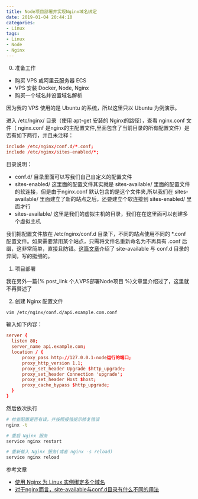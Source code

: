 ```yaml
---
title: Node项目部署并实现Nginx域名绑定
date: 2019-01-04 20:44:10
categories: 
- Linux
tags:
- Linux
- Node
- Nginx
---
```


0. 准备工作

- 购买 VPS 或阿里云服务器 ECS
- VPS 安装 Docker, Node, Nginx
- 购买一个域名并设置域名解析

因为我的 VPS 使用的是 Ubuntu 的系统，所以这里只以 Ubuntu 为例演示。
<!-- more -->

进入 /etc/nginx/ 目录（使用 apt-get 安装的 Nginx的路径），查看 nginx.conf 文件（ nginx.conf 是nginx的主配置文件,里面包含了当前目录的所有配置文件）是否有如下两行，并且未注释：

```conf
include /etc/nginx/conf.d/*.conf;
include /etc/nginx/sites-enabled/*;
```

目录说明：

- conf.d/ 目录里面可以写我们自己自定义的配置文件
- sites-enabled/ 这里面的配置文件其实就是 sites-available/ 里面的配置文件的软连接，但是由于nginx.conf 默认包含的是这个文件夹,所以我们在 sites-available/ 里面建立了新的站点之后，还要建立个软连接到 sites-enabled/ 里面才行
- sites-available/ 这里是我们的虚拟主机的目录，我们在在这里面可以创建多个虚拟主机

我们把配置文件放在 /etc/nginx/conf.d 目录下，不同的站点使用不同的 *.conf 配置文件。如果需要禁用某个站点，只需将文件名重新命名为不再具有 .conf 后缀，这非常简单，直接且防错。[这篇文章](http://yo.zgserver.com/nginxsite-availableconf-d.html)介绍了 site-available 与 conf.d 目录的异同，写的挺细的。

1. 项目部署

我在另外一篇{% post_link 个人VPS部署Node项目 %}文章里介绍过了，这里就不再赘述了

2. 创建 Nginx 配置文件

```bash
vim /etc/nginx/conf.d/api.example.com.conf
```

输入如下内容：

```conf
server {
  listen 80;
  server_name api.example.com;
  location / {
      proxy_pass http://127.0.0.1:node运行的端口;
      proxy_http_version 1.1;
      proxy_set_header Upgrade $http_upgrade;
      proxy_set_header Connection 'upgrade';
      proxy_set_header Host $host;
      proxy_cache_bypass $http_upgrade;
  }
}
```

然后依次执行

```bash
# 检查配置是否有误，并按照报错提示修复错误
nginx -t

# 重启 Nginx 服务
service nginx restart

# 重新载入 Nginx 服务(或者 nginx -s reload)
service nginx reload
```

参考文章

- [使用 Nginx 为 Linux 实例绑定多个域名](https://help.aliyun.com/knowledge_detail/41467.html?spm=5176.11065259.1996646101.searchclickresult.55b56d8br6gbEz)
- [对于nginx而言，site-available与conf.d目录有什么不同的用法](http://yo.zgserver.com/nginxsite-availableconf-d.html)